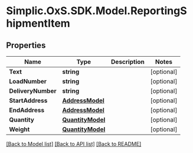 # Simplic.OxS.SDK.Model.ReportingShipmentItem

## Properties

Name | Type | Description | Notes
------------ | ------------- | ------------- | -------------
**Text** | **string** |  | [optional] 
**LoadNumber** | **string** |  | [optional] 
**DeliveryNumber** | **string** |  | [optional] 
**StartAddress** | [**AddressModel**](AddressModel.md) |  | [optional] 
**EndAddress** | [**AddressModel**](AddressModel.md) |  | [optional] 
**Quantity** | [**QuantityModel**](QuantityModel.md) |  | [optional] 
**Weight** | [**QuantityModel**](QuantityModel.md) |  | [optional] 

[[Back to Model list]](../README.md#documentation-for-models) [[Back to API list]](../README.md#documentation-for-api-endpoints) [[Back to README]](../README.md)

